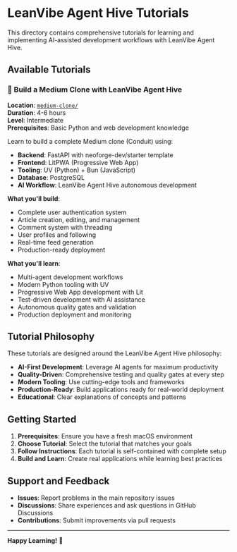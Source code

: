# LeanVibe Agent Hive Tutorials

This directory contains comprehensive tutorials for learning and implementing AI-assisted development workflows with LeanVibe Agent Hive.

## Available Tutorials

### 🚀 Build a Medium Clone with LeanVibe Agent Hive
**Location**: [`medium-clone/`](./medium-clone/)  
**Duration**: 4-6 hours  
**Level**: Intermediate  
**Prerequisites**: Basic Python and web development knowledge

Learn to build a complete Medium clone (Conduit) using:
- **Backend**: FastAPI with neoforge-dev/starter template
- **Frontend**: LitPWA (Progressive Web App)
- **Tooling**: UV (Python) + Bun (JavaScript)
- **Database**: PostgreSQL
- **AI Workflow**: LeanVibe Agent Hive autonomous development

**What you'll build**:
- Complete user authentication system
- Article creation, editing, and management
- Comment system with threading
- User profiles and following
- Real-time feed generation
- Production-ready deployment

**What you'll learn**:
- Multi-agent development workflows
- Modern Python tooling with UV
- Progressive Web App development with Lit
- Test-driven development with AI assistance
- Autonomous quality gates and validation
- Production deployment and monitoring

## Tutorial Philosophy

These tutorials are designed around the LeanVibe Agent Hive philosophy:
- **AI-First Development**: Leverage AI agents for maximum productivity
- **Quality-Driven**: Comprehensive testing and quality gates at every step
- **Modern Tooling**: Use cutting-edge tools and frameworks
- **Production-Ready**: Build applications ready for real-world deployment
- **Educational**: Clear explanations of concepts and patterns

## Getting Started

1. **Prerequisites**: Ensure you have a fresh macOS environment
2. **Choose Tutorial**: Select the tutorial that matches your goals
3. **Follow Instructions**: Each tutorial is self-contained with complete setup
4. **Build and Learn**: Create real applications while learning best practices

## Support and Feedback

- **Issues**: Report problems in the main repository issues
- **Discussions**: Share experiences and ask questions in GitHub Discussions
- **Contributions**: Submit improvements via pull requests

---

**Happy Learning!** 🎉
